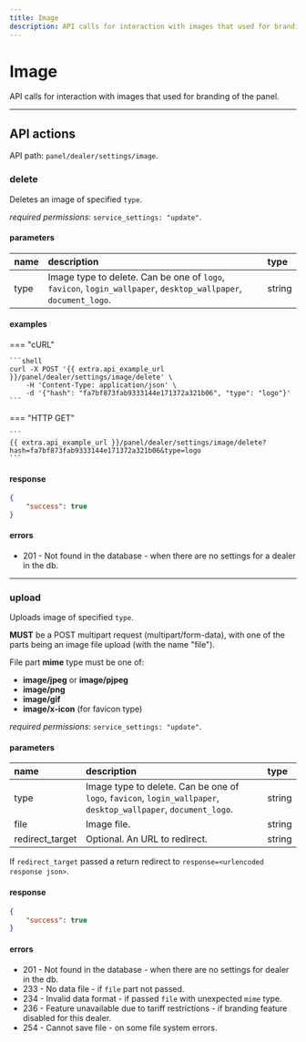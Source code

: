 ```yaml
---
title: Image
description: API calls for interaction with images that used for branding of the panel.
---
```


# Image

API calls for interaction with images that used for branding of the panel.

<hr>

## API actions

API path: `panel/dealer/settings/image`.

### delete 

Deletes an image of specified `type`. 

*required permissions*: `service_settings: "update"`.

#### parameters

| name | description | type|
| :------ | :------ | :----- |
| type | Image type to delete. Can be one of `logo`, `favicon`, `login_wallpaper`, `desktop_wallpaper`, `document_logo`. | string |

#### examples

=== "cURL"

    ```shell
    curl -X POST '{{ extra.api_example_url }}/panel/dealer/settings/image/delete' \
        -H 'Content-Type: application/json' \ 
        -d '{"hash": "fa7bf873fab9333144e171372a321b06", "type": "logo"}'
    ```

=== "HTTP GET"

    ```
    {{ extra.api_example_url }}/panel/dealer/settings/image/delete?hash=fa7bf873fab9333144e171372a321b06&type=logo
    ```

#### response

```json
{
    "success": true
}
```
    
#### errors

* 201 - Not found in the database - when there are no settings for a dealer in the db.

<hr>

### upload

Uploads image of specified `type`. 

**MUST** be a POST multipart request (multipart/form-data), 
with one of the parts being an image file upload (with the name "file"). 

File part **mime** type must be one of:

* **image/jpeg** or **image/pjpeg**
* **image/png**
* **image/gif**
* **image/x-icon** (for favicon type)

*required permissions*: `service_settings: "update"`.

#### parameters


| name | description | type|
| :------ | :------ | :----- |
| type | Image type to delete. Can be one of `logo`, `favicon`, `login_wallpaper`, `desktop_wallpaper`, `document_logo`. | string |
| file | Image file. | string |
| redirect_target | Optional. An URL to redirect. | string | 

If `redirect_target` passed a return redirect to `response=<urlencoded response json>`.

#### response

```json
{
    "success": true
}
```    

#### errors

* 201 - Not found in the database - when there are no settings for dealer in the db.
* 233 - No data file - if `file` part not passed.
* 234 - Invalid data format - if passed `file` with unexpected `mime` type.
* 236 - Feature unavailable due to tariff restrictions - if branding feature disabled for this dealer.
* 254 - Cannot save file - on some file system errors.

